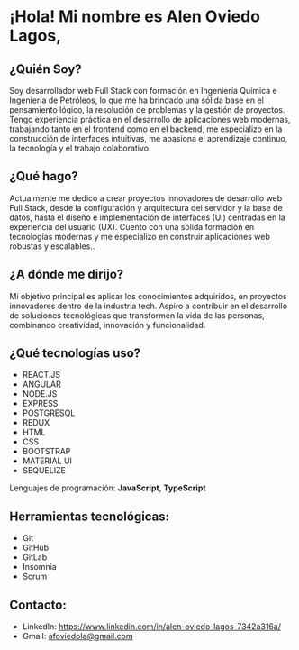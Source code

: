# ¡Hola! Mi nombre es Alen Oviedo Lagos,


## ¿Quién Soy?

Soy desarrollador web Full Stack con formación en Ingeniería Química e Ingeniería de Petróleos, lo que me ha brindado una sólida base en el pensamiento lógico, la resolución de problemas y la gestión de proyectos. Tengo experiencia práctica en el desarrollo de aplicaciones web modernas, trabajando tanto en el frontend como en el backend, me especializo en la construcción de interfaces intuitivas, me apasiona el aprendizaje continuo, la tecnología y el trabajo colaborativo.

## ¿Qué hago?

Actualmente me dedico a crear proyectos innovadores de desarrollo web Full Stack, desde la configuración y arquitectura del servidor y la base de datos, hasta el diseño e implementación de interfaces (UI) centradas en la experiencia del usuario (UX). Cuento con una sólida formación en tecnologías modernas y me especializo en construir aplicaciones web robustas y escalables..

## ¿A dónde me dirijo? 

Mi objetivo principal es aplicar los conocimientos adquiridos, en proyectos innovadores dentro de la industria tech. Aspiro a contribuir en el desarrollo de soluciones tecnológicas que transformen la vida de las personas, combinando creatividad, innovación y funcionalidad.

## ¿Qué tecnologías uso?

- ⁠REACT.JS
- ANGULAR
- NODE.JS
- ⁠EXPRESS
- POSTGRESQL
- REDUX
- ⁠HTML
- CSS
- ⁠BOOTSTRAP
- MATERIAL UI
- ⁠SEQUELIZE

Lenguajes de programación: **JavaScript**, **TypeScript**

## Herramientas tecnológicas:
 
  - Git
  - GitHub
  - GitLab
  - Insomnia
  - Scrum

## Contacto:

- LinkedIn: https://www.linkedin.com/in/alen-oviedo-lagos-7342a316a/
- Gmail: afoviedola@gmail.com
